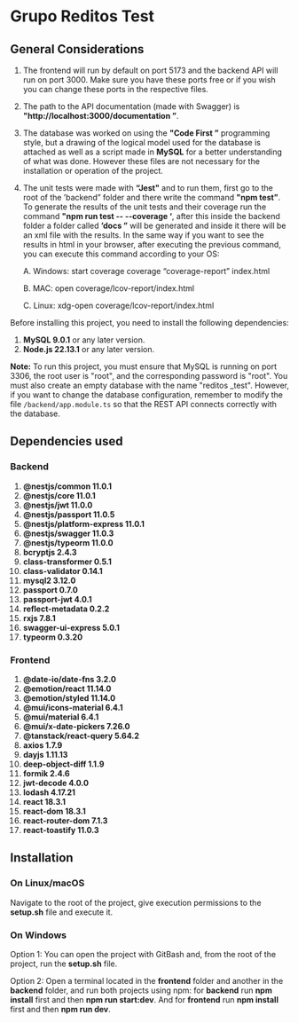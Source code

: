 ﻿# Grupo Reditos Test

## General Considerations

1. The frontend will run by default on port 5173 and the backend API will run on port 3000. Make sure you have these ports free or if you wish you can change these ports in the respective files.
2. The path to the API documentation (made with Swagger) is **"http://localhost:3000/documentation ”**.
3. The database was worked on using the **"Code First ”** programming style, but a drawing of the logical model used for the database is attached as well as a script made in **MySQL** for a better understanding of what was done. However these files are not necessary for the installation or operation of the project.
4. The unit tests were made with **“Jest"** and to run them, first go to the root of the ’backend” folder and there write the command **"npm test”**. To generate the results of the unit tests and their coverage run the command **"npm run test -- --coverage ‘**, after this inside the backend folder a folder called **’docs ”** will be generated and inside it there will be an xml file with the results. In the same way if you want to see the results in html in your browser, after executing the previous command, you can execute this command according to your OS:

 
   A. Windows: start coverage coverage “coverage-report” index.html
  
   B. MAC: open coverage/lcov-report/index.html
   
   C. Linux: xdg-open coverage/lcov-report/index.html

Before installing this project, you need to install the following dependencies:

1. **MySQL 9.0.1** or any later version.
2. **Node.js 22.13.1** or any later version.

**Note:** To run this project, you must ensure that MySQL is running on port 3306, the root user is "root", and the corresponding password is "root". You must also create an empty database with the name "reditos _test". However, if you want to change the database configuration, remember to modify the file `/backend/app.module.ts` so that the REST API connects correctly with the database.

## Dependencies used

### Backend

1. **@nestjs/common 11.0.1**
2. **@nestjs/core 11.0.1**
3. **@nestjs/jwt 11.0.0**
4. **@nestjs/passport 11.0.5**
5. **@nestjs/platform-express 11.0.1**
6. **@nestjs/swagger 11.0.3**
7. **@nestjs/typeorm 11.0.0**
8. **bcryptjs 2.4.3**
9. **class-transformer 0.5.1**
10. **class-validator 0.14.1**
11. **mysql2 3.12.0**
12. **passport 0.7.0**
13. **passport-jwt 4.0.1**
14. **reflect-metadata 0.2.2**
15. **rxjs 7.8.1**
16. **swagger-ui-express 5.0.1**
17. **typeorm 0.3.20**

### Frontend

1. **@date-io/date-fns 3.2.0**
2. **@emotion/react 11.14.0**
3. **@emotion/styled 11.14.0**
4. **@mui/icons-material 6.4.1**
5. **@mui/material 6.4.1**
6. **@mui/x-date-pickers 7.26.0**
7. **@tanstack/react-query 5.64.2**
8. **axios 1.7.9**
9. **dayjs 1.11.13**
10. **deep-object-diff 1.1.9**
11. **formik 2.4.6**
12. **jwt-decode 4.0.0**
13. **lodash 4.17.21**
14. **react 18.3.1**
15. **react-dom 18.3.1**
16. **react-router-dom 7.1.3**
17. **react-toastify 11.0.3**

## Installation

### On Linux/macOS

Navigate to the root of the project, give execution permissions to the **setup.sh** file and execute it.

### On Windows

Option 1: You can open the project with GitBash and, from the root of the project, run the **setup.sh** file.

Option 2: Open a terminal located in the **frontend** folder and another in the **backend** folder, and run both projects using npm: for **backend** run **npm install** first and then **npm run start:dev**. And for **frontend** run **npm install** first and then **npm run dev**.
